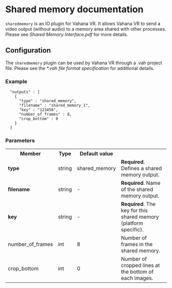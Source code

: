 # Shared memory documentation

`sharedmemory` is an IO plugin for Vahana VR. It allows Vahana VR to send a video output (without audio) to a memory area shared with other processes.
Please see *Shared Memory Interface.pdf* for more details.


## Configuration
The `sharedmemory` plugin can be used by Vahana VR through a .vah project file. Please see
the _\*.vah file format specification_ for additional details.

### Example

```
  "outputs" : [
    {
      "type" : "shared_memory",
      "filename" : "shared_memory_1",
      "key" : "123456",
      "number_of_frames" : 8,
      "crop_bottom" : 0
    }
  ]
```

### Parameters
<table>
<tr><th>Member</th><th>Type</th><th>Default value</th><th></th></tr>
<tr><td><strong>type</strong></td><td>string</td><td>shared_memory</td><td><strong>Required</strong>. Defines a shared memory output.</td></tr>
<tr><td><strong>filename</strong></td><td>string</td><td>-</td><td><strong>Required</strong>. Name of the shared memory output.</td></tr>
<tr><td><strong>key</strong></td><td>string</td><td>-</td><td><strong>Required</strong>. The key for this shared memory (platform specific).</td></tr>
<tr><td>number_of_frames</td><td>int</td><td>8</td><td>Number of frames in the shared memory.</td>
<tr><td>crop_bottom</td><td>int</td><td>0</td><td>Number of cropped lines at the bottom of each images.</td>
</table>
